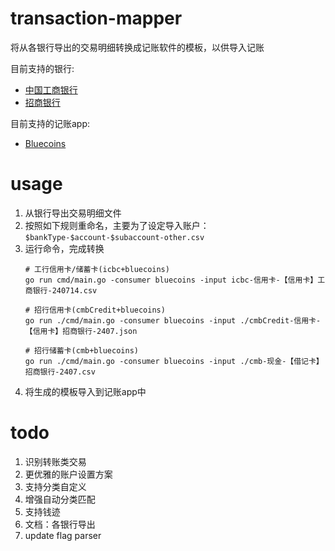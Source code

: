 # transaction-mapper

将从各银行导出的交易明细转换成记账软件的模板，以供导入记账

目前支持的银行:
- [中国工商银行](https://mybank.icbc.com.cn/icbc/newperbank/perbank3/frame/frame_index.jsp)
- [招商银行](https://www.cmbchina.com/)

目前支持的记账app:
- [Bluecoins](https://www.bluecoinsapp.com/)

# usage

1. 从银行导出交易明细文件
2. 按照如下规则重命名，主要为了设定导入账户： `$bankType-$account-$subaccount-other.csv`
3. 运行命令，完成转换
    ```commandline
    # 工行信用卡/储蓄卡(icbc+bluecoins)
    go run cmd/main.go -consumer bluecoins -input icbc-信用卡-【信用卡】工商银行-240714.csv 
    
    # 招行信用卡(cmbCredit+bluecoins)
    go run ./cmd/main.go -consumer bluecoins -input ./cmbCredit-信用卡-【信用卡】招商银行-2407.json
    
    # 招行储蓄卡(cmb+bluecoins)
    go run ./cmd/main.go -consumer bluecoins -input ./cmb-现金-【借记卡】招商银行-2407.csv
    ```
4. 将生成的模板导入到记账app中

# todo

1. 识别转账类交易
2. 更优雅的账户设置方案
3. 支持分类自定义
4. 增强自动分类匹配
5. 支持钱迹
6. 文档：各银行导出
7. update flag parser
